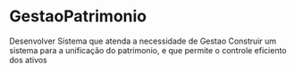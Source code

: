 # GestaoPatrimonio
Desenvolver Sistema que atenda a necessidade de Gestao
Construir um sistema para a unificação do patrimonio, e que permite o controle eficiento 
dos ativos
